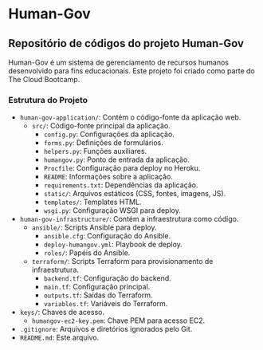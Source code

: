 # Human-Gov

## Repositório de códigos do projeto Human-Gov

Human-Gov é um sistema de gerenciamento de recursos humanos desenvolvido para fins educacionais. Este projeto foi criado como parte do The Cloud Bootcamp.

### Estrutura do Projeto

- `human-gov-application/`: Contém o código-fonte da aplicação web.
  - `src/`: Código-fonte principal da aplicação.
    - `config.py`: Configurações da aplicação.
    - `forms.py`: Definições de formulários.
    - `helpers.py`: Funções auxiliares.
    - `humangov.py`: Ponto de entrada da aplicação.
    - `Procfile`: Configuração para deploy no Heroku.
    - `README`: Informações sobre a aplicação.
    - `requirements.txt`: Dependências da aplicação.
    - `static/`: Arquivos estáticos (CSS, fontes, imagens, JS).
    - `templates/`: Templates HTML.
    - `wsgi.py`: Configuração WSGI para deploy.
- `human-gov-infrastructure/`: Contém a infraestrutura como código.
  - `ansible/`: Scripts Ansible para deploy.
    - `ansible.cfg`: Configuração do Ansible.
    - `deploy-humangov.yml`: Playbook de deploy.
    - `roles/`: Papéis do Ansible.
  - `terraform/`: Scripts Terraform para provisionamento de infraestrutura.
    - `backend.tf`: Configuração do backend.
    - `main.tf`: Configuração principal.
    - `outputs.tf`: Saídas do Terraform.
    - `variables.tf`: Variáveis do Terraform.
- `keys/`: Chaves de acesso.
  - `humangov-ec2-key.pem`: Chave PEM para acesso EC2.
- `.gitignore`: Arquivos e diretórios ignorados pelo Git.
- `README.md`: Este arquivo.